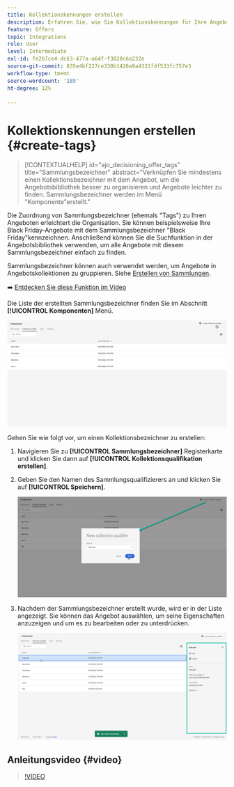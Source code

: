 ```yaml
---
title: Kollektionskennungen erstellen
description: Erfahren Sie, wie Sie Kollektionskennungen für Ihre Angebote erstellen
feature: Offers
topic: Integrations
role: User
level: Intermediate
exl-id: fe2b7ce4-dc63-477a-a64f-f3828c6a232e
source-git-commit: 835e4bf227ce330b1426a9a4331fdf533fc757e3
workflow-type: tm+mt
source-wordcount: '185'
ht-degree: 12%

---
```


# Kollektionskennungen erstellen {#create-tags}

>[!CONTEXTUALHELP]
>id="ajo_decisioning_offer_tags"
>title="Sammlungsbezeichner"
>abstract="Verknüpfen Sie mindestens einen Kollektionsbezeichner mit dem Angebot, um die Angebotsbibliothek besser zu organisieren und Angebote leichter zu finden. Sammlungsbezeichner werden im Menü &quot;Komponente&quot;erstellt."

Die Zuordnung von Sammlungsbezeichner (ehemals &quot;Tags&quot;) zu Ihren Angeboten erleichtert die Organisation. Sie können beispielsweise Ihre Black Friday-Angebote mit dem Sammlungsbezeichner &quot;Black Friday&quot;kennzeichnen. Anschließend können Sie die Suchfunktion in der Angebotsbibliothek verwenden, um alle Angebote mit diesem Sammlungsbezeichner einfach zu finden.

Sammlungsbezeichner können auch verwendet werden, um Angebote in Angebotskollektionen zu gruppieren. Siehe [Erstellen von Sammlungen](../offer-library/creating-collections.md).

➡️ [Entdecken Sie diese Funktion im Video](#video)

Die Liste der erstellten Sammlungsbezeichner finden Sie im Abschnitt **[!UICONTROL Komponenten]** Menü.

![](../assets/tags_list.png)

Gehen Sie wie folgt vor, um einen Kollektionsbezeichner zu erstellen:

1. Navigieren Sie zu **[!UICONTROL Sammlungsbezeichner]** Registerkarte und klicken Sie dann auf **[!UICONTROL Kollektionsqualifikation erstellen]**.

1. Geben Sie den Namen des Sammlungsqualifizierers an und klicken Sie auf **[!UICONTROL Speichern]**.

   ![](../assets/tags_create.png)

1. Nachdem der Sammlungsbezeichner erstellt wurde, wird er in der Liste angezeigt. Sie können das Angebot auswählen, um seine Eigenschaften anzuzeigen und um es zu bearbeiten oder zu unterdrücken.

   ![](../assets/tags_created.png)

## Anleitungsvideo {#video}

>[!VIDEO](https://video.tv.adobe.com/v/329374?quality=12)
